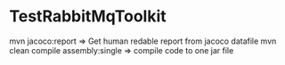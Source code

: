 # TestRabbitMqToolkit

mvn jacoco:report => Get human redable report from jacoco datafile
mvn clean compile assembly:single => compile code to one jar file